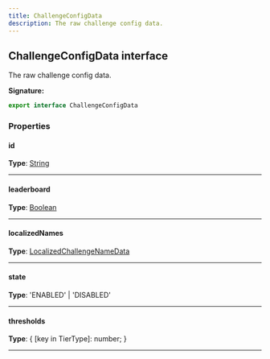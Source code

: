 ```yaml
---
title: ChallengeConfigData
description: The raw challenge config data.
---
```


## ChallengeConfigData interface

The raw challenge config data.

**Signature:**

```ts
export interface ChallengeConfigData 
```

### Properties

#### id



**Type**: [String](https://developer.mozilla.org/en-US/docs/Web/JavaScript/Reference/Global_Objects/String)

---

#### leaderboard



**Type**: [Boolean](https://developer.mozilla.org/en-US/docs/Web/JavaScript/Reference/Global_Objects/Boolean)

---

#### localizedNames



**Type**: [LocalizedChallengeNameData](/api/LocalizedChallengeNameData.md)

---

#### state



**Type**: 'ENABLED' \| 'DISABLED'

---

#### thresholds



**Type**: {         [key in TierType]: number;     }

---

